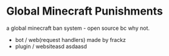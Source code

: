 # Global Minecraft Punishments
a global minecraft ban system - open source bc why not.
- bot / web(request handlers) made by frackz
- plugin / websiteasd
asdaasd
